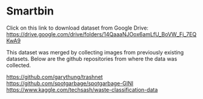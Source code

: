 # Smartbin
Click on this link to download dataset from Google Drive: 
https://drive.google.com/drive/folders/14QaaaNJOox6amLfU_BoVW_Fj_7EQKwA9 

This dataset was merged by collecting images from previously existing datasets. 
Below are the github repositories from where the data was collected. 

https://github.com/garythung/trashnet 
https://github.com/spotgarbage/spotgarbage-GINI 
https://www.kaggle.com/techsash/waste-classification-data
